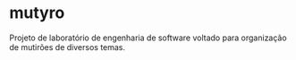 # mutyro
Projeto de laboratório de engenharia de software voltado para organização de mutirões de diversos temas.
